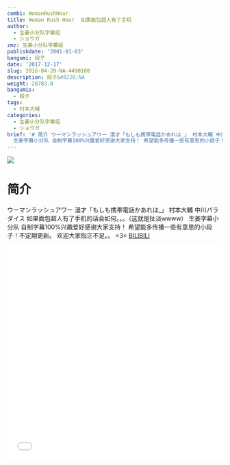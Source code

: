 ```yaml
---
combi: WomanRushHour
title: Woman Rush Hour  如果面包超人有了手机
author:
  - 生姜小分队字幕组
  - ショウガ
zmz: 生姜小分队字幕组
publishdate: '2001-01-03'
bangumi: 段子
date: '2017-12-17'
slug: 2016-04-28-NA-4490108
description: 段子&#8226;NA
weight: 28783.0
bangumis:
  - 段子
tags:
  - 村本大辅
categories:
  - 生姜小分队字幕组
  - ショウガ
brief: '# 简介 ウーマンラッシュアワー 漫才「もしも携帯電話かあれは_」 村本大輔 中川パラダイス 如果面包超人有了手机的话会如何。。。（这就是扯淡wwww）
  生姜字幕小分队 自制字幕100%兴趣爱好感谢大家支持！ 希望能多传播一些有意思的小段子！不定期更新。 欢迎大家指正不足。。 =3='
---
```

![](https://i.imgur.com/6s3iXc5.png)
# 简介  
 ウーマンラッシュアワー
漫才「もしも携帯電話かあれは_」
村本大輔  中川パラダイス
如果面包超人有了手机的话会如何。。。（这就是扯淡wwww）
生姜字幕小分队  自制字幕100%兴趣爱好感谢大家支持！
希望能多传播一些有意思的小段子！不定期更新。
欢迎大家指正不足。。 =3=
  [BILIBILI](https://www.bilibili.com/video/av4490108/)

<div class="vcontainer">  <iframe class="video" src="//www.bilibili.com/blackboard/player.html?aid=4490108" width="100%" height="500" frameborder="0" allowfullscreen="allowfullscreen"></iframe></div>
